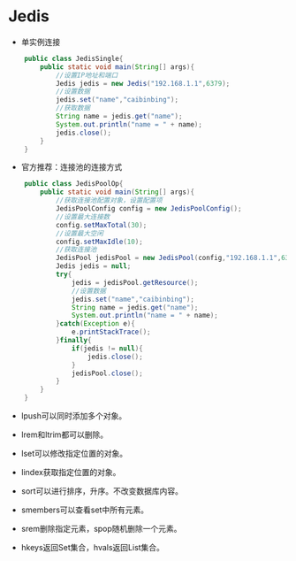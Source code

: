# Jedis

+ 单实例连接

```java
    public class JedisSingle{
        public static void main(String[] args){
            //设置IP地址和端口
            Jedis jedis = new Jedis("192.168.1.1",6379);
            //设置数据
            jedis.set("name","caibinbing");
            //获取数据
            String name = jedis.get("name");
            System.out.println("name = " + name);
            jedis.close();
        }
    }
```

+ 官方推荐：连接池的连接方式

```java
    public class JedisPoolOp{
        public static void main(String[] args){
            //获取连接池配置对象，设置配置项
            JedisPoolConfig config = new JedisPoolConfig();
            //设置最大连接数
            config.setMaxTotal(30);
            //设置最大空闲
            config.setMaxIdle(10);
            //获取连接池
            JedisPool jedisPool = new JedisPool(config,"192.168.1.1",6379);
            Jedis jedis = null;
            try{
                jedis = jedisPool.getResource();
                //设置数据
                jedis.set("name","caibinbing");
                String name = jedis.get("name");
                System.out.println("name = " + name);
            }catch(Exception e){
                e.printStackTrace();
            }finally{
                if(jedis != null){
                    jedis.close();
                }
                jedisPool.close();
            }
        }
    }
```

+ lpush可以同时添加多个对象。

+ lrem和ltrim都可以删除。

+ lset可以修改指定位置的对象。

+ lindex获取指定位置的对象。

+ sort可以进行排序，升序。不改变数据库内容。

+ smembers可以查看set中所有元素。

+ srem删除指定元素，spop随机删除一个元素。

+ hkeys返回Set集合，hvals返回List集合。

